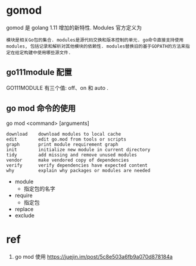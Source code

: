 # gomod
gomod 是 golang 1.11 增加的新特性.  Modules 官方定义为

    模块是相关Go包的集合. modules是源代码交换和版本控制的单元. go命令直接支持使用modules, 包括记录和解析对其他模块的依赖性. modules替换旧的基于GOPATH的方法来指定在给定构建中使用哪些源文件.

## go111module 配置
GO111MODULE 有三个值: off、on 和 auto . 


## go mod 命令的使用
go mod \<command> [arguments]

    download    download modules to local cache
    edit        edit go.mod from tools or scripts
    graph       print module requirement graph
    init        initialize new module in current directory
    tidy        add missing and remove unused modules 
    vendor      make vendored copy of dependencies
    verify      verify dependencies have expected content
    why         explain why packages or modules are needed

+ module
    - 指定包的名字
+ require
    - 指定包
+ replace
+ exclude

# ref
1. go mod 使用 https://juejin.im/post/5c8e503a6fb9a070d878184a
 